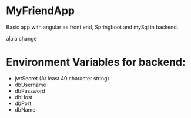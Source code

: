# MyFriendApp
Basic app with angular as front end, Springboot and mySql in backend.


alala change

# Environment Variables for backend:

- jwtSecret (At least 40 character string)
- dbUsername
- dbPassword
- dbHost
- dbPort
- dbName
